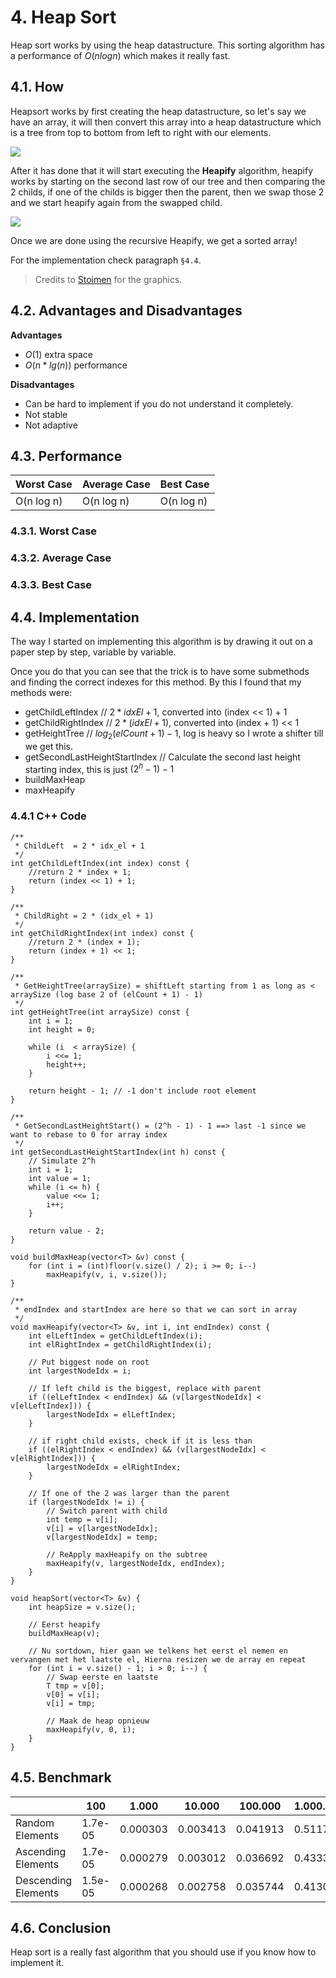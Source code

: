 # 4. Heap Sort
Heap sort works by using the heap datastructure. This sorting algorithm has a performance of $O(n log n)$ which makes it really fast.

## 4.1. How
Heapsort works by first creating the heap datastructure, so let's say we have an array, it will then convert this array into a heap datastructure which is a tree from top to bottom from left to right with our elements.

![](4.-Heap-as-an-Array.png)

After it has done that it will start executing the **Heapify** algorithm, heapify works by starting on the second last row of our tree and then comparing the 2 childs, if one of the childs is bigger then the parent, then we swap those 2 and we start heapify again from the swapped child.

![](6.-Heapify-Part-1.png)

Once we are done using the recursive Heapify, we get a sorted array!

For the implementation check paragraph `§4.4`.

> Credits to [Stoimen](http://www.stoimen.com/blog/2012/08/07/computer-algorithms-heap-and-heapsort-data-structure/) for the graphics.

## 4.2. Advantages and Disadvantages

**Advantages**
- $O(1)$ extra space
- $O(n*lg(n))$ performance

**Disadvantages**
- Can be hard to implement if you do not understand it completely.
- Not stable
- Not adaptive

## 4.3. Performance
|Worst Case|Average Case|Best Case|
|-|-|-|
|O(n log n)|O(n log n)|O(n log n)|

### 4.3.1. Worst Case

### 4.3.2. Average Case

### 4.3.3. Best Case

## 4.4. Implementation
The way I started on implementing this algorithm is by drawing it out on a paper step by step, variable by variable.

Once you do that you can see that the trick is to have some submethods and finding the correct indexes for this method. By this I found that my methods were:
- getChildLeftIndex // $2 * idxEl + 1$, converted into (index << 1) + 1
- getChildRightIndex // $2 * (idxEl + 1)$, converted into (index + 1) << 1
- getHeightTree // $log_2 (elCount + 1) - 1$, log is heavy so I wrote a shifter till we get this.
- getSecondLastHeightStartIndex // Calculate the second last height starting index, this is just $(2^h - 1) - 1$
- buildMaxHeap
- maxHeapify

### 4.4.1 C++ Code

    /**
     * ChildLeft  = 2 * idx_el + 1
     */
    int getChildLeftIndex(int index) const {
        //return 2 * index + 1;
        return (index << 1) + 1;
    }
    
    /**
     * ChildRight = 2 * (idx_el + 1)
     */
    int getChildRightIndex(int index) const {
        //return 2 * (index + 1);
        return (index + 1) << 1;
    }
    
    /**
     * GetHeightTree(arraySize) = shiftLeft starting from 1 as long as < arraySize (log base 2 of (elCount + 1) - 1)
     */
    int getHeightTree(int arraySize) const {
        int i = 1;
        int height = 0;
        
        while (i  < arraySize) {
            i <<= 1;
            height++;
        }
        
        return height - 1; // -1 don't include root element
    }
    
    /**
     * GetSecondLastHeightStart() = (2^h - 1) - 1 ==> last -1 since we want to rebase to 0 for array index
     */
    int getSecondLastHeightStartIndex(int h) const {
        // Simulate 2^h
        int i = 1;
        int value = 1;
        while (i <= h) {
            value <<= 1;
            i++;
        }
        
        return value - 2;
    }
    
    void buildMaxHeap(vector<T> &v) const {
        for (int i = (int)floor(v.size() / 2); i >= 0; i--)
            maxHeapify(v, i, v.size());
    }
    
    /**
     * endIndex and startIndex are here so that we can sort in array
     */
    void maxHeapify(vector<T> &v, int i, int endIndex) const {
        int elLeftIndex = getChildLeftIndex(i);
        int elRightIndex = getChildRightIndex(i);
            
        // Put biggest node on root
        int largestNodeIdx = i;
            
        // If left child is the biggest, replace with parent
        if ((elLeftIndex < endIndex) && (v[largestNodeIdx] < v[elLeftIndex])) {
            largestNodeIdx = elLeftIndex;
        }
            
        // if right child exists, check if it is less than
        if ((elRightIndex < endIndex) && (v[largestNodeIdx] < v[elRightIndex])) {
            largestNodeIdx = elRightIndex;
        }
            
        // If one of the 2 was larger than the parent
        if (largestNodeIdx != i) {
            // Switch parent with child
            int temp = v[i];
            v[i] = v[largestNodeIdx];
            v[largestNodeIdx] = temp;
                
            // ReApply maxHeapify on the subtree
            maxHeapify(v, largestNodeIdx, endIndex);
        }
    }
    
    void heapSort(vector<T> &v) {
        int heapSize = v.size();
    
        // Eerst heapify
        buildMaxHeap(v);
        
        // Nu sortdown, hier gaan we telkens het eerst el nemen en vervangen met het laatste el, Hierna resizen we de array en repeat
        for (int i = v.size() - 1; i > 0; i--) {
            // Swap eerste en laatste
            T tmp = v[0];
            v[0] = v[i];
            v[i] = tmp;
            
            // Maak de heap opnieuw
            maxHeapify(v, 0, i);
        }
    }

## 4.5. Benchmark
|&nbsp;| 100 | 1.000 | 10.000 | 100.000 | 1.000.000
|-|-|-|-|-|-|
|Random Elements|1.7e-05|0.000303|0.003413|0.041913|0.511796
|Ascending Elements|1.7e-05|0.000279|0.003012|0.036692|0.433318
|Descending Elements|1.5e-05|0.000268|0.002758|0.035744|0.413004

## 4.6. Conclusion
Heap sort is a really fast algorithm that you should use if you know how to implement it.